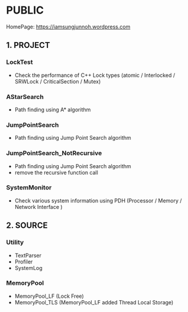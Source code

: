 # PUBLIC
HomePage: https://iamsungjunnoh.wordpress.com

## 1. PROJECT
### LockTest 
* Check the performance of C++ Lock types (atomic / Interlocked / SRWLock / CriticalSection / Mutex)

### AStarSearch
* Path finding using A* algorithm

### JumpPointSearch
* Path finding using Jump Point Search algorithm

### JumpPointSearch_NotRecursive
* Path finding using Jump Point Search algorithm
* remove the recursive function call

### SystemMonitor
* Check various system information using PDH (Processor / Memory / Network Interface )

## 2. SOURCE
### Utility
* TextParser
* Profiler
* SystemLog

### MemoryPool
* MemoryPool_LF (Lock Free)
* MemoryPool_TLS (MemoryPool_LF added Thread Local Storage)
